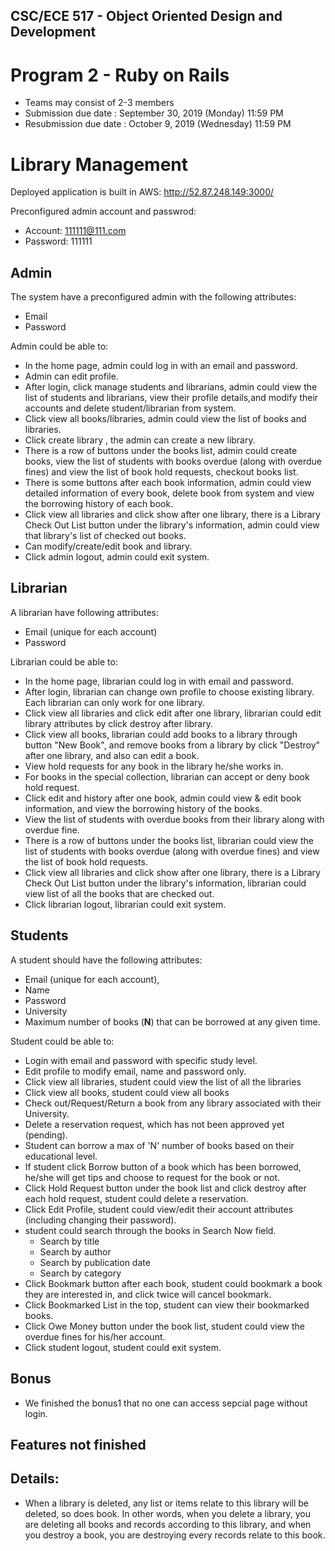 ## CSC/ECE 517 - Object Oriented Design and Development
# Program 2 - Ruby on Rails

* Teams may consist of 2-3 members
* Submission due date : September 30, 2019 (Monday) 11:59 PM
* Resubmission due date : October 9, 2019 (Wednesday) 11:59 PM

# Library Management 

Deployed application is built in AWS:
http://52.87.248.149:3000/

Preconfigured admin account and passwrod:
* Account: 111111@111.com
* Password: 111111

## Admin
The system have a preconfigured admin with the following attributes: 
* Email
* Password

Admin could be able to:
* In the home page, admin could log in with an email and password.
* Admin can edit profile.
* After login, click manage students and librarians, admin could view the list of students and librarians, view their profile details,and modify their accounts and delete student/librarian from system.
* Click view all books/libraries, admin could view the list of books and libraries.
* Click create library , the admin can create a new library.
* There is a row of buttons under the books list, admin could create books, view the list of students with books overdue (along with overdue fines) and view the list of book hold requests, checkout books list.
* There is some buttons after each book information, admin could view detailed information of every book, delete book from system and view the borrowing history of each book.
* Click view all libraries and click show after one library, there is a Library Check Out List button under the library's information, admin could view that library's list of checked out books.
* Can modify/create/edit book and library.
* Click admin logout, admin could exit system.     

## Librarian

A librarian have following attributes: 
* Email (unique for each account)
* Password

Librarian could be able to:
* In the home page, librarian could log in with email and password.
* After login, librarian can change own profile to choose existing library. Each librarian can only work for one library.
* Click view all libraries and click edit after one library, librarian could edit library attributes by click destroy after library.
* Click view all books, librarian could add books to a library through button "New Book", and remove books from a library by click "Destroy" after one library, and also can edit a book.
* View hold requests for any book in the library he/she works in.
* For books in the special collection, librarian can accept or deny book hold request.
* Click edit and history after one book, admin could view & edit book information, and view the borrowing history of the books.
* View the list of students with overdue books from their library along with overdue fine.
* There is a row of buttons under the books list, librarian could view the list of students with books overdue (along with overdue fines) and view the list of book hold requests.
* Click view all libraries and click show after one library, there is a Library Check Out List button under the library's information, librarian could view list of all the books that are checked out.
* Click librarian logout, librarian could exit system.   

## Students

A student should have the following attributes: 
* Email (unique for each account), 
* Name 
* Password
* University
* Maximum number of books (**N**) that can be borrowed at any given time.

Student could be able to:
* Login with email and password with specific study level.
* Edit profile to modify email, name and password only.
* Click view all libraries, student could view the list of all the libraries
* Click view all books, student could view all books
* Check out/Request/Return a book from any library associated with their University.
* Delete a reservation request, which has not been approved yet (pending).
* Student can borrow a max of 'N' number of books based on their educational level.
* If student click Borrow button of a book which has been borrowed, he/she will get tips and choose to request for the book or not.
* Click Hold Request button under the book list and click destroy after each hold request, student could delete a reservation.
* Click Edit Profile, student could view/edit their account attributes (including changing their password).
* student could search through the books in Search Now field.
  * Search by title
  * Search by author
  * Search by publication date
  * Search by category
* Click Bookmark button after each book, student could bookmark a book they are interested in, and click twice will cancel bookmark.
* Click Bookmarked List in the top, student can view their bookmarked books.
* Click Owe Money button under the book list, student could view the overdue fines for his/her account. 
* Click student logout, student could exit system.   

## Bonus
* We finished the bonus1 that no one can access sepcial page without login.

## Features not finished


## Details:
* When a library is deleted, any list or items relate to this library will be deleted, so does book. In other words, when you delete a library, you are deleting all books and records according to this library, and when you destroy a book, you are destroying every records relate to this book.


